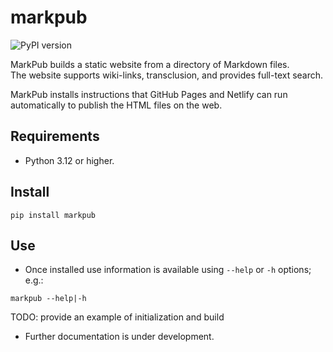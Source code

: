 # markpub  

![PyPI version](https://img.shields.io/pypi/v/markpub)  

MarkPub builds a static website from a directory of Markdown files.  
The website supports wiki-links, transclusion, and provides full-text
search.  

MarkPub installs instructions that GitHub Pages and Netlify can run automatically to publish the HTML files on the web.

## Requirements

- Python 3.12 or higher.

## Install

``` shell
pip install markpub
```  

## Use

- Once installed use information is available using `--help` or `-h`
  options; e.g.:  

``` shell
markpub --help|-h
```

TODO: provide an example of initialization and build  

- Further documentation is under development.  



